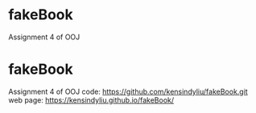 # fakeBook
Assignment 4 of OOJ


# fakeBook
Assignment 4 of OOJ
code:
https://github.com/kensindyliu/fakeBook.git
web page:
https://kensindyliu.github.io/fakeBook/
